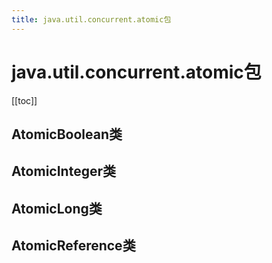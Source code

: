 ```yaml
---
title: java.util.concurrent.atomic包
---
```


# java.util.concurrent.atomic包

[[toc]]

## AtomicBoolean类

## AtomicInteger类

## AtomicLong类

## AtomicReference类